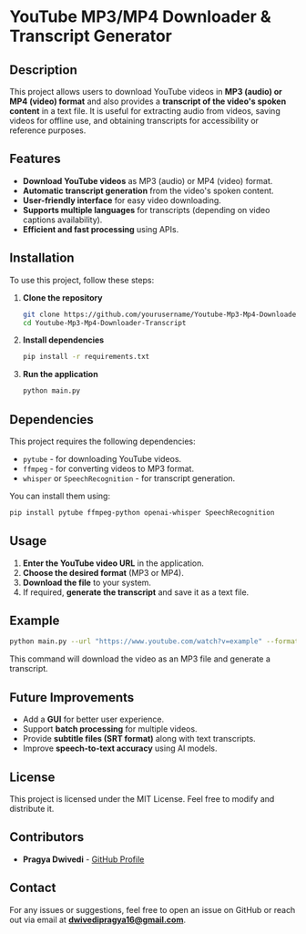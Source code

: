 # YouTube MP3/MP4 Downloader & Transcript Generator

## Description
This project allows users to download YouTube videos in **MP3 (audio) or MP4 (video) format** and also provides a **transcript of the video's spoken content** in a text file. It is useful for extracting audio from videos, saving videos for offline use, and obtaining transcripts for accessibility or reference purposes.

## Features
- **Download YouTube videos** as MP3 (audio) or MP4 (video) format.
- **Automatic transcript generation** from the video's spoken content.
- **User-friendly interface** for easy video downloading.
- **Supports multiple languages** for transcripts (depending on video captions availability).
- **Efficient and fast processing** using APIs.

## Installation
To use this project, follow these steps:

1. **Clone the repository**
   ```bash
   git clone https://github.com/yourusername/Youtube-Mp3-Mp4-Downloader-Transcript.git
   cd Youtube-Mp3-Mp4-Downloader-Transcript
   ```

2. **Install dependencies**
   ```bash
   pip install -r requirements.txt
   ```

3. **Run the application**
   ```bash
   python main.py
   ```

## Dependencies
This project requires the following dependencies:
- `pytube` - for downloading YouTube videos.
- `ffmpeg` - for converting videos to MP3 format.
- `whisper` or `SpeechRecognition` - for transcript generation.

You can install them using:
```bash
pip install pytube ffmpeg-python openai-whisper SpeechRecognition
```

## Usage
1. **Enter the YouTube video URL** in the application.
2. **Choose the desired format** (MP3 or MP4).
3. **Download the file** to your system.
4. If required, **generate the transcript** and save it as a text file.

## Example
```bash
python main.py --url "https://www.youtube.com/watch?v=example" --format mp3 --transcript True
```
This command will download the video as an MP3 file and generate a transcript.

## Future Improvements
- Add a **GUI** for better user experience.
- Support **batch processing** for multiple videos.
- Provide **subtitle files (SRT format)** along with text transcripts.
- Improve **speech-to-text accuracy** using AI models.

## License
This project is licensed under the MIT License. Feel free to modify and distribute it.

## Contributors
- **Pragya Dwivedi** - [GitHub Profile](https://github.com/pragya169)

## Contact
For any issues or suggestions, feel free to open an issue on GitHub or reach out via email at **dwivedipragya16@gmail.com**.


